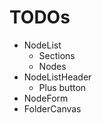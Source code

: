 # TODOs

- NodeList
  - Sections
  - Nodes
- NodeListHeader
  - Plus button
- NodeForm
- FolderCanvas
